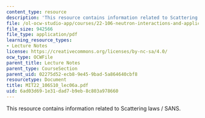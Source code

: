 ```yaml
---
content_type: resource
description: 'This resource contains information related to Scattering laws / SANS. '
file: /ol-ocw-studio-app/courses/22-106-neutron-interactions-and-applications-spring-2010/6ad03d691e31dad7b9eb8c803a978660_MIT22_106S10_lec06a.pdf
file_size: 942566
file_type: application/pdf
learning_resource_types:
- Lecture Notes
license: https://creativecommons.org/licenses/by-nc-sa/4.0/
ocw_type: OCWFile
parent_title: Lecture Notes
parent_type: CourseSection
parent_uid: 02275d52-ecb8-9e45-9bad-5a864640cbf8
resourcetype: Document
title: MIT22_106S10_lec06a.pdf
uid: 6ad03d69-1e31-dad7-b9eb-8c803a978660
---
```

This resource contains information related to Scattering laws / SANS. 
